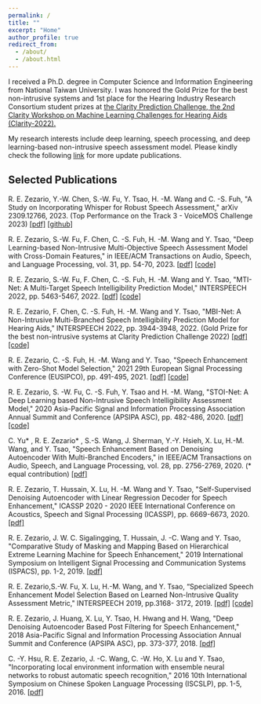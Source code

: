 ```yaml
---
permalink: /
title: ""
excerpt: "Home"
author_profile: true
redirect_from: 
  - /about/
  - /about.html
---
```


I received a Ph.D. degree in Computer Science and Information Engineering from National Taiwan University. I was honored the Gold Prize for the best non-intrusive systems and 1st place for the Hearing Industry Research Consortium student prizes at <a href="https://claritychallenge.org/clarity2022-workshop/results.html" target="_blank">the Clarity Prediction Challenge, the 2nd Clarity Workshop on Machine Learning Challenges for Hearing Aids (Clarity-2022).</a> 

My research interests include deep learning, speech processing, and deep learning-based non-intrusive speech assessment model. Please kindly check the following <a href="https://scholar.google.com/citations?user=czoBHtoAAAAJ&hl=en" target="_blank">link</a> for more update publications.

## Selected Publications ##
<a id="1"></a> 
R. E. Zezario, Y.-W. Chen, S.-W. Fu, Y. Tsao, H. -M. Wang and C. -S. Fuh, "A Study on Incorporating Whisper for Robust Speech Assessment," arXiv 2309.12766, 2023. (Top Performance on the Track 3 - VoiceMOS Challenge 2023) <a href="https://arxiv.org/pdf/2309.12766.pdf" target="_blank">[pdf]</a> <a href="https://github.com/dhimasryan/TMHINT-QI_VoiceMOS2023" target="_blank">[github]</a>

R. E. Zezario, S.-W. Fu, F. Chen, C. -S. Fuh, H. -M. Wang and Y. Tsao, "Deep Learning-based Non-Intrusive Multi-Objective Speech Assessment Model with Cross-Domain Features," in IEEE/ACM Transactions on Audio, Speech, and Language Processing, vol. 31, pp. 54-70, 2023. <a href="https://ieeexplore.ieee.org/stamp/stamp.jsp?tp=&arnumber=9905733" target="_blank">[pdf]</a> <a href="https://github.com/dhimasryan/MOSA-Net-Cross-Domain
" target="_blank">[code]</a>


<a id="1"></a> 
R. E. Zezario, S.-W. Fu, F. Chen, C. -S. Fuh, H. -M. Wang and Y. Tsao, "MTI-Net: A Multi-Target Speech Intelligibility Prediction Model," INTERSPEECH 2022, pp. 5463-5467, 2022. <a href="https://www.isca-speech.org/archive/pdfs/interspeech_2022/zezario22_interspeech.pdf" target="_blank">[pdf]</a> <a href="https://github.com/dhimasryan/MTI-Net
" target="_blank">[code]</a>

<a id="1"></a> 
R. E. Zezario, F. Chen, C. -S. Fuh, H. -M. Wang and Y. Tsao, "MBI-Net: A Non-Intrusive Multi-Branched Speech Intelligibility Prediction Model for Hearing Aids," INTERSPEECH 2022, pp. 3944-3948, 2022. (Gold Prize for the best non-intrusive systems at Clarity Prediction Challenge 2022)  <a href="https://www.isca-speech.org/archive/pdfs/interspeech_2022/edozezario22_interspeech.pdf" target="_blank">[pdf]</a> <a href="https://github.com/dhimasryan/MBI-Net
" target="_blank">[code]</a>

<a id="1"></a> 
R. E. Zezario, C. -S. Fuh, H. -M. Wang and Y. Tsao, "Speech Enhancement with Zero-Shot Model Selection," 2021 29th European Signal Processing Conference (EUSIPCO), pp. 491-495, 2021. <a href="https://arxiv.org/ftp/arxiv/papers/2012/2012.09359.pdf" target="_blank">[pdf]</a> <a href="https://github.com/dhimasryan/Zero_Shot_Model_Selection" target="_blank">[code]</a>

<a id="1"></a> 
R. E. Zezario, S. -W. Fu, C. -S. Fuh, Y. Tsao and H. -M. Wang, "STOI-Net: A Deep Learning based Non-Intrusive Speech Intelligibility Assessment Model," 2020 Asia-Pacific Signal and Information Processing Association Annual Summit and Conference (APSIPA ASC), pp. 482-486, 2020. <a href="https://arxiv.org/ftp/arxiv/papers/2011/2011.04292.pdf" target="_blank">[pdf]</a> <a href="https://github.com/dhimasryan/STOI-Net" target="_blank">[code]</a>

<a id="1"></a> 
C. Yu* , R. E. Zezario* , S.-S. Wang, J. Sherman, Y.-Y. Hsieh, X. Lu, H.-M. Wang, and Y. Tsao, "Speech Enhancement Based on Denoising Autoencoder With Multi-Branched Encoders," in IEEE/ACM Transactions on Audio, Speech, and Language Processing, vol. 28, pp. 2756-2769, 2020. (* equal contribution) <a href="https://ieeexplore.ieee.org/stamp/stamp.jsp?tp=&arnumber=9212562" target="_blank">[pdf]</a> 

<a id="1"></a> 
R. E. Zezario, T. Hussain, X. Lu, H. -M. Wang and Y. Tsao, "Self-Supervised Denoising Autoencoder with Linear Regression Decoder for Speech Enhancement," ICASSP 2020 - 2020 IEEE International Conference on Acoustics, Speech and Signal Processing (ICASSP), pp. 6669-6673, 2020. <a href="https://ieeexplore.ieee.org/abstract/document/9053925" target="_blank">[pdf]</a> 

<a id="1"></a> 
R. E. Zezario, J. W. C. Sigalingging, T. Hussain, J. -C. Wang and Y. Tsao, "Comparative Study of Masking and Mapping Based on Hierarchical Extreme Learning Machine for Speech Enhancement," 2019 International Symposium on Intelligent Signal Processing and Communication Systems (ISPACS), pp. 1-2, 2019. <a href="https://ieeexplore.ieee.org/abstract/document/8986352" target="_blank">[pdf]</a> 

<a id="1"></a> 
R. E. Zezario,S.-W. Fu, X. Lu, H.-M. Wang, and Y. Tsao, “Specialized
Speech Enhancement Model Selection Based on Learned Non-Intrusive Quality Assessment Metric," INTERSPEECH 2019, pp.3168-
3172, 2019. <a href="https://www.isca-speech.org/archive/pdfs/interspeech_2019/zezario19_interspeech.pdf" target="_blank">[pdf]</a> <a href="https://github.com/dhimasryan/SSEMS-with-Quality-Net" target="_blank">[code]</a>

<a id="1"></a> 
R. E. Zezario, J. Huang, X. Lu, Y. Tsao, H. Hwang and H. Wang, "Deep Denoising Autoencoder Based Post Filtering for Speech Enhancement," 2018 Asia-Pacific Signal and Information Processing Association Annual Summit and Conference (APSIPA ASC), pp. 373-377, 2018. <a href="https://ieeexplore.ieee.org/document/8659598" target="_blank">[pdf]</a>

<a id="1"></a> 
C. -Y. Hsu, R. E. Zezario, J. -C. Wang, C. -W. Ho, X. Lu and Y. Tsao, "Incorporating local environment information with ensemble neural networks to robust automatic speech recognition," 2016 10th International Symposium on Chinese Spoken Language Processing (ISCSLP), pp. 1-5, 2016. <a href="https://ieeexplore.ieee.org/abstract/document/7918489" target="_blank">[pdf]</a>
